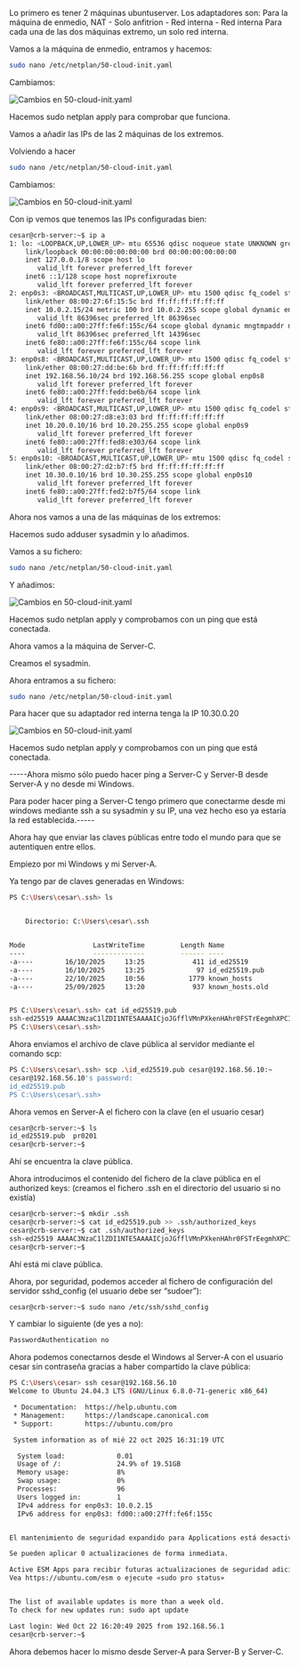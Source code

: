 Lo primero es tener 2 máquinas ubuntuserver.
Los adaptadores son:
Para la máquina de enmedio, NAT - Solo anfitrion - Red interna - Red interna
Para cada una de las dos máquinas extremo, un solo red interna.

Vamos a la máquina de enmedio, entramos y hacemos:

```bash
sudo nano /etc/netplan/50-cloud-init.yaml
```

Cambiamos:

![Cambios en 50-cloud-init.yaml](./1.png)

Hacemos sudo netplan apply para comprobar que funciona.

Vamos a añadir las IPs de las 2 máquinas de los extremos.

Volviendo a hacer

```bash
sudo nano /etc/netplan/50-cloud-init.yaml
```

Cambiamos:

![Cambios en 50-cloud-init.yaml](./2.png)

Con ip vemos que tenemos las IPs configuradas bien:

```bash
cesar@crb-server:~$ ip a
1: lo: <LOOPBACK,UP,LOWER_UP> mtu 65536 qdisc noqueue state UNKNOWN group default qlen 1000
    link/loopback 00:00:00:00:00:00 brd 00:00:00:00:00:00
    inet 127.0.0.1/8 scope host lo
       valid_lft forever preferred_lft forever
    inet6 ::1/128 scope host noprefixroute
       valid_lft forever preferred_lft forever
2: enp0s3: <BROADCAST,MULTICAST,UP,LOWER_UP> mtu 1500 qdisc fq_codel state UP group default qlen 1000
    link/ether 08:00:27:6f:15:5c brd ff:ff:ff:ff:ff:ff
    inet 10.0.2.15/24 metric 100 brd 10.0.2.255 scope global dynamic enp0s3
       valid_lft 86396sec preferred_lft 86396sec
    inet6 fd00::a00:27ff:fe6f:155c/64 scope global dynamic mngtmpaddr noprefixroute
       valid_lft 86396sec preferred_lft 14396sec
    inet6 fe80::a00:27ff:fe6f:155c/64 scope link
       valid_lft forever preferred_lft forever
3: enp0s8: <BROADCAST,MULTICAST,UP,LOWER_UP> mtu 1500 qdisc fq_codel state UP group default qlen 1000
    link/ether 08:00:27:dd:be:6b brd ff:ff:ff:ff:ff:ff
    inet 192.168.56.10/24 brd 192.168.56.255 scope global enp0s8
       valid_lft forever preferred_lft forever
    inet6 fe80::a00:27ff:fedd:be6b/64 scope link
       valid_lft forever preferred_lft forever
4: enp0s9: <BROADCAST,MULTICAST,UP,LOWER_UP> mtu 1500 qdisc fq_codel state UP group default qlen 1000
    link/ether 08:00:27:d8:e3:03 brd ff:ff:ff:ff:ff:ff
    inet 10.20.0.10/16 brd 10.20.255.255 scope global enp0s9
       valid_lft forever preferred_lft forever
    inet6 fe80::a00:27ff:fed8:e303/64 scope link
       valid_lft forever preferred_lft forever
5: enp0s10: <BROADCAST,MULTICAST,UP,LOWER_UP> mtu 1500 qdisc fq_codel state UP group default qlen 1000
    link/ether 08:00:27:d2:b7:f5 brd ff:ff:ff:ff:ff:ff
    inet 10.30.0.10/16 brd 10.30.255.255 scope global enp0s10
       valid_lft forever preferred_lft forever
    inet6 fe80::a00:27ff:fed2:b7f5/64 scope link
       valid_lft forever preferred_lft forever
```

Ahora nos vamos a una de las máquinas de los extremos:

Hacemos sudo adduser sysadmin y lo añadimos.

Vamos a su fichero:

```bash
sudo nano /etc/netplan/50-cloud-init.yaml
```

Y añadimos:

![Cambios en 50-cloud-init.yaml](./3.png)

Hacemos sudo netplan apply y comprobamos con un ping que está conectada.

Ahora vamos a la máquina de Server-C.

Creamos el sysadmin.

Ahora entramos a su fichero:

```bash
sudo nano /etc/netplan/50-cloud-init.yaml
```

Para hacer que su adaptador red interna tenga la IP 10.30.0.20

![Cambios en 50-cloud-init.yaml](./4.png)

Hacemos sudo netplan apply y comprobamos con un ping que está conectada.

-----Ahora mismo sólo puedo hacer ping a Server-C y Server-B desde Server-A y no desde mi Windows.

Para poder hacer ping a Server-C tengo primero que conectarme desde mi windows mediante ssh a su sysadmin y su IP, una vez hecho eso ya estaría la red establecida.-----

Ahora hay que enviar las claves públicas entre todo el mundo para que se autentiquen entre ellos.

Empiezo por mi Windows y mi Server-A.

Ya tengo par de claves generadas en Windows:

```bash
PS C:\Users\cesar\.ssh> ls


    Directorio: C:\Users\cesar\.ssh


Mode                 LastWriteTime         Length Name
----                 -------------         ------ ----
-a----        16/10/2025     13:25            411 id_ed25519
-a----        16/10/2025     13:25             97 id_ed25519.pub
-a----        22/10/2025     10:56           1779 known_hosts
-a----        25/09/2025     13:20            937 known_hosts.old


PS C:\Users\cesar\.ssh> cat id_ed25519.pub
ssh-ed25519 AAAAC3NzaC1lZDI1NTE5AAAAICjoJGfflVMnPXkenHAhr0FSTrEegmhXPCIQAQnH20Nn cesar@LenovoI7
PS C:\Users\cesar\.ssh>
```

Ahora enviamos el archivo de clave pública al servidor mediante el comando scp:

```bash
PS C:\Users\cesar\.ssh> scp .\id_ed25519.pub cesar@192.168.56.10:~
cesar@192.168.56.10's password:
id_ed25519.pub                                                                        100%   97    18.9KB/s   00:00
PS C:\Users\cesar\.ssh>
```

Ahora vemos en Server-A el fichero con la clave (en el usuario cesar)

```bash
cesar@crb-server:~$ ls
id_ed25519.pub  pr0201
cesar@crb-server:~$
```

Ahí se encuentra la clave pública.

Ahora introducimos el contenido del fichero de la clave pública en el authorized keys: (creamos el fichero .ssh en el directorio del usuario si no existía)

```bash
cesar@crb-server:~$ mkdir .ssh
cesar@crb-server:~$ cat id_ed25519.pub >> .ssh/authorized_keys
cesar@crb-server:~$ cat .ssh/authorized_keys
ssh-ed25519 AAAAC3NzaC1lZDI1NTE5AAAAICjoJGfflVMnPXkenHAhr0FSTrEegmhXPCIQAQnH20Nn cesar@LenovoI7
cesar@crb-server:~$
```

Ahí está mi clave pública. 

Ahora, por seguridad, podemos acceder al fichero de configuración del servidor sshd_config (el usuario debe ser “sudoer”):

```bash
cesar@crb-server:~$ sudo nano /etc/ssh/sshd_config
```

Y cambiar lo siguiente (de yes a no):

```bash
PasswordAuthentication no
```

Ahora podemos conectarnos desde el Windows al Server-A con el usuario cesar sin contraseña gracias a haber compartido la clave pública:

```bash
PS C:\Users\cesar> ssh cesar@192.168.56.10
Welcome to Ubuntu 24.04.3 LTS (GNU/Linux 6.8.0-71-generic x86_64)

 * Documentation:  https://help.ubuntu.com
 * Management:     https://landscape.canonical.com
 * Support:        https://ubuntu.com/pro

 System information as of mié 22 oct 2025 16:31:19 UTC

  System load:             0.01
  Usage of /:              24.9% of 19.51GB
  Memory usage:            8%
  Swap usage:              0%
  Processes:               96
  Users logged in:         1
  IPv4 address for enp0s3: 10.0.2.15
  IPv6 address for enp0s3: fd00::a00:27ff:fe6f:155c


El mantenimiento de seguridad expandido para Applications está desactivado

Se pueden aplicar 0 actualizaciones de forma inmediata.

Active ESM Apps para recibir futuras actualizaciones de seguridad adicionales.
Vea https://ubuntu.com/esm o ejecute «sudo pro status»


The list of available updates is more than a week old.
To check for new updates run: sudo apt update

Last login: Wed Oct 22 16:20:49 2025 from 192.168.56.1
cesar@crb-server:~$
```

Ahora debemos hacer lo mismo desde Server-A para Server-B y Server-C.

